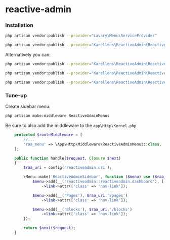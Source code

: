 # reactive-admin

### Installation

```bash
php artisan vendor:publish --provider="Lavary\Menu\ServiceProvider"
```

```bash
php artisan vendor:publish --provider="Karellens\ReactiveAdmin\ReactiveAdminServiceProvider"
```

Alternatively you can:

```bash
php artisan vendor:publish --provider="Karellens\ReactiveAdmin\ReactiveAdminServiceProvider" --tag=config --force
```

```bash
php artisan vendor:publish --provider="Karellens\ReactiveAdmin\ReactiveAdminServiceProvider" --tag=views --force
```

```bash
php artisan vendor:publish --provider="Karellens\ReactiveAdmin\ReactiveAdminServiceProvider" --tag=public --force
```

### Tune-up

Create sidebar menu:

```bash
php artisan make:middleware ReactiveAdminMenus

```
Be sure to also add the middleware to the `app\Http\Kernel.php`
```php
    protected $routeMiddleware = [
        //...
        'raa_menu' => \App\Http\Middleware\ReactiveAdminMenus::class,
    ];
```

```php
    public function handle($request, Closure $next)
    {
        $raa_uri = config('reactiveadmin.uri');

        \Menu::make('ReactiveAdminSidebar', function ($menu) use ($raa_uri) {
            $menu->add(__('reactiveadmin::reactiveadmin.dashboard'), ['url' => $raa_uri, 'class' => 'nav-item'])
                ->link->attr(['class' => 'nav-link']);

            $menu->add(__('Pages'), $raa_uri.'/pages')
                ->link->attr(['class' => 'nav-link']);

            $menu->add(__('Blocks'), $raa_uri.'/blocks')
                ->link->attr(['class' => 'nav-link']);
        });

        return $next($request);
    }
```
